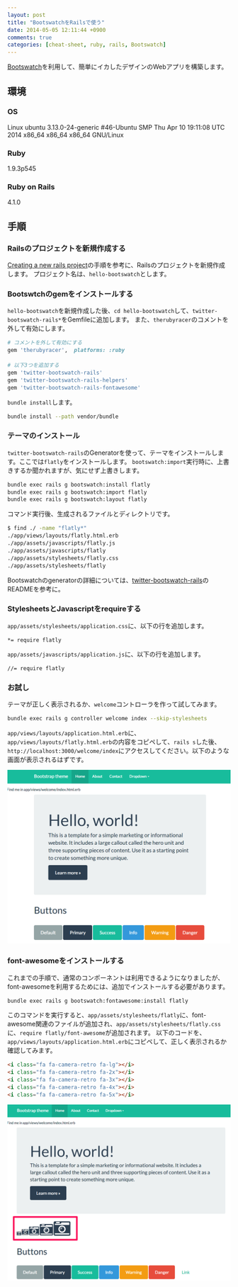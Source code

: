 ```yaml
---
layout: post
title: "BootswatchをRailsで使う"
date: 2014-05-05 12:11:44 +0900
comments: true
categories: [cheat-sheet, ruby, rails, Bootswatch]
---
```


[Bootswatch](http://bootswatch.com/)を利用して、簡単にイカしたデザインのWebアプリを構築します。

<!-- more -->

## 環境

### OS

Linux ubuntu 3.13.0-24-generic #46-Ubuntu SMP Thu Apr 10 19:11:08 UTC 2014 x86_64 x86_64 x86_64 GNU/Linux

### Ruby

1.9.3p545

### Ruby on Rails

4.1.0

## 手順

### Railsのプロジェクトを新規作成する

[Creating a new rails project](/blog/2014/05/04/creating-a-new-rails-project)の手順を参考に、Railsのプロジェクトを新規作成します。
プロジェクト名は、`hello-bootswatch`とします。

### Bootswtchのgemをインストールする

`hello-bootswatch`を新規作成した後、`cd hello-bootswatch`して、`twitter-bootswatch-rails*`をGemfileに追加します。
また、`therubyracer`のコメントを外して有効にします。

```ruby
# コメントを外して有効にする
gem 'therubyracer',  platforms: :ruby

# 以下3つを追加する
gem 'twitter-bootswatch-rails'
gem 'twitter-bootswatch-rails-helpers'
gem 'twitter-bootswatch-rails-fontawesome'
```

`bundle install`します。

```bash
bundle install --path vendor/bundle
```

### テーマのインストール

`twitter-bootswatch-rails`のGeneratorを使って、テーマをインストールします。ここでは`flatly`をインストールします。
`bootswatch:import`実行時に、上書きするか聞かれますが、気にせず上書きします。

```bash
bundle exec rails g bootswatch:install flatly
bundle exec rails g bootswatch:import flatly
bundle exec rails g bootswatch:layout flatly
```

コマンド実行後、生成されるファイルとディレクトリです。

```bash
$ find ./ -name "flatly*"
./app/views/layouts/flatly.html.erb
./app/assets/javascripts/flatly.js
./app/assets/javascripts/flatly
./app/assets/stylesheets/flatly.css
./app/assets/stylesheets/flatly
```

Bootswatchのgeneratorの詳細については、[twitter-bootswatch-rails](https://github.com/scottvrosenthal/twitter-bootswatch-rails)のREADMEを参考に。

### StylesheetsとJavascriptをrequireする

`app/assets/stylesheets/application.css`に、以下の行を追加します。

```
*= require flatly
```

`app/assets/javascripts/application.js`に、以下の行を追加します。

```
//= require flatly
```

### お試し

テーマが正しく表示されるか、`welcome`コントローラを作って試してみます。

```bash
bundle exec rails g controller welcome index --skip-stylesheets
```

`app/views/layouts/application.html.erb`に、`app/views/layouts/flatly.html.erb`の内容をコピペして、`rails s`した後、`http://localhost:3000/welcome/index`にアクセスしてください。以下のような画面が表示されるはずです。

![bootswatch-flatly](/images/bootswatch-flatly.png)

### font-awesomeをインストールする

これまでの手順で、通常のコンポーネントは利用できるようになりましたが、font-awesomeを利用するためには、追加でインストールする必要があります。

```bash
bundle exec rails g bootswatch:fontawesome:install flatly
```

このコマンドを実行すると、`app/assets/stylesheets/flatly`に、font-awesome関連のファイルが追加され、`app/assets/stylesheets/flatly.css`に、`require flatly/font-awesome`が追加されます。
以下のコードを、`app/views/layouts/application.html.erb`にコピペして、正しく表示されるか確認してみます。

```html
<i class="fa fa-camera-retro fa-lg"></i>
<i class="fa fa-camera-retro fa-2x"></i>
<i class="fa fa-camera-retro fa-3x"></i>
<i class="fa fa-camera-retro fa-4x"></i>
<i class="fa fa-camera-retro fa-5x"></i>
```

![bootswatch-flatly-font-awesome](/images/bootswatch-flatly-font-awesome.png)
